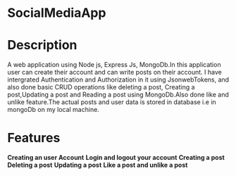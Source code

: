 # SocialMediaApp

# Description

A web application using Node js, Express Js, MongoDb.In this application user can create their account and can write posts on their account. I have intergrated Authentication and Authorization in it using JsonwebTokens,
and also done basic CRUD operations like deleting a post, Creating a post,Updating a post and Reading a post using MongoDb.Also done like and unlike feature.The actual posts and user data is stored in database i.e in mongoDb on my local machine.

# Features

**Creating an user Account**
**Login and logout your account**
**Creating a post**
**Deleting a post**
**Updating a post**
**Like a post and unlike a post**
